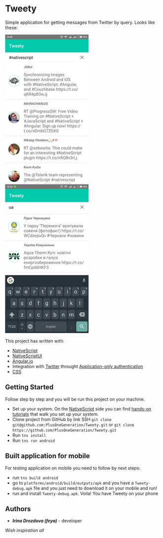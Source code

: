 # Tweety

Simple application for getting messages from Twitter by query. Looks like these:

![Tweety_search_by_nativescript](https://github.com/PlusOneGeneration/Tweety/blob/master/presentation_images/tweety_screenshot_nativescript.jpg)             ![Tweety_search_by_ua](https://github.com/PlusOneGeneration/Tweety/blob/master/presentation_images/tweety_screenshot_ua.jpg)




This project has written with:
* [NativeScript](http://www.nativescript.org/)
* [NativeScriptUI](https://docs.nativescript.org/angular/ui/components.html)
* [Angular.io](https://angular.io/)
* Integration with [Twitter](https://dev.twitter.com/) throught [Application-only authentication](https://dev.twitter.com/oauth/application-only) 
* [CSS](https://www.w3schools.com/css/) 

## Getting Started

Follow step by step and you will be run this project on your machine.

* Set up your system. On the [NativeScript](http://www.nativescript.org/) side you can find [hands-on tutorials](http://docs.nativescript.org/angular/start/quick-setup) that walk you set up your system.
* Clone project from GitHub by link SSH ```git clone git@github.com:PlusOneGeneration/Tweety.git``` or ```git clone https://github.com/PlusOneGeneration/Tweety.git```
* Run ```tns install```
* Run ```tns run android```

## Built application for mobile

For testing application on mobile you need to follow by next steps:
* run ```tns build android```
* go to ```platforms/android/build/outputs/apk``` and you have a ```Tweety-debug.apk``` file and you just need to download it on your mobile and run!
* run and install ```Tweety-debug.apk```. Voila! You have Tweety on your phone

## Authors
* **_Irina Drozdova (feya)_** - developer



_Wish inspiration all_
